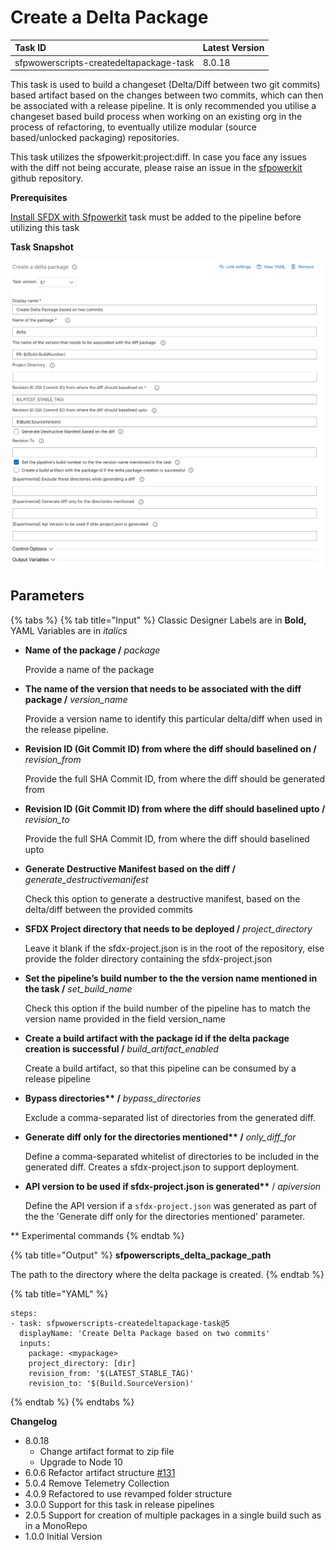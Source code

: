 # Create a Delta Package

| Task ID | Latest Version |
| :--- | :--- |
| sfpwowerscripts-createdeltapackage-task | 8.0.18 |

This task is used to build a changeset \(Delta/Diff between two git commits\) based artifact based on the changes between two commits, which can then be associated with a release pipeline. It is only recommended you utilise a changeset based build process when working on an existing org in the process of refactoring, to eventually utilize modular \(source based/unlocked packaging\) repositories.

This task utilizes the sfpowerkit:project:diff. In case you face any issues with the diff not being accurate, please raise an issue in the [sfpowerkit](https://github.com/Accenture/sfpowerkit) github repository.

**Prerequisites**

[Install SFDX with Sfpowerkit](../utility-tasks/install-sfdx-cli-with-sfpowerkit.md) task must be added to the pipeline before utilizing this task

**Task Snapshot**

![](../../../.gitbook/assets/createdeltapackagesnapshot.png)

## Parameters

{% tabs %}
{% tab title="Input" %}
Classic Designer Labels are in **Bold,** YAML Variables are in _italics_

* **Name of the package /** _package_

  Provide a name of the package

* **The name of the version that needs to be associated with the diff package /** _version\_name_

  Provide a version name to identify this particular delta/diff when used in the release pipeline.

* **Revision ID \(Git Commit ID\) from where the diff should baselined on /** _revision\_from_

  Provide the full SHA Commit ID, from where the diff should be generated from

* **Revision ID \(Git Commit ID\) from where the diff should baselined upto /** _revision\_to_

  Provide the full SHA Commit ID, from where the diff should baselined upto

* **Generate Destructive Manifest based on the diff /** _generate\_destructivemanifest_

  Check this option to generate a destructive manifest, based on the delta/diff between the provided commits

* **SFDX Project directory that needs to be deployed /** _project\_directory_

  Leave it blank if the sfdx-project.json is in the root of the repository, else provide the folder directory containing the sfdx-project.json

* **Set the pipeline’s build number to the the version name mentioned in the task /** _set\_build\_name_

  Check this option if the build number of the pipeline has to match the version name provided in the field version\_name

* **Create a build artifact with the package id if the delta package creation is successful /** _build\_artifact\_enabled_

  Create a build artifact, so that this pipeline can be consumed by a release pipeline

* **Bypass directories\*\* /** _bypass\_directories_

  Exclude a comma-separated list of directories from the generated diff.

* **Generate diff only for the directories mentioned\*\* /** _only\_diff\_for_

  Define a comma-separated whitelist of directories to be included in the generated diff. Creates a sfdx-project.json to support deployment.

* **API version to be used if sfdx-project.json is generated\*\*** / _apiversion_

  Define the API version if a `sfdx-project.json` was generated as part of the the 'Generate diff only for the directories mentioned' parameter.

\*\* Experimental commands
{% endtab %}

{% tab title="Output" %}
**sfpowerscripts\_delta\_package\_path**

The path to the directory where the delta package is created.
{% endtab %}

{% tab title="YAML" %}
```text
steps:
- task: sfpwowerscripts-createdeltapackage-task@5
  displayName: 'Create Delta Package based on two commits'
  inputs:
    package: <mypackage>
    project_directory: [dir]
    revision_from: '$(LATEST_STABLE_TAG)'
    revision_to: '$(Build.SourceVersion)'
```
{% endtab %}
{% endtabs %}

**Changelog**

* 8.0.18
  * Change artifact format to zip file
  * Upgrade to Node 10
* 6.0.6 Refactor artifact structure [\#131](https://github.com/Accenture/sfpowerscripts/pull/131)
* 5.0.4 Remove Telemetry Collection
* 4.0.9 Refactored to use revamped folder structure
* 3.0.0 Support for this task in release pipelines
* 2.0.5 Support for creation of multiple packages in a single build such as in a MonoRepo
* 1.0.0 Initial Version

